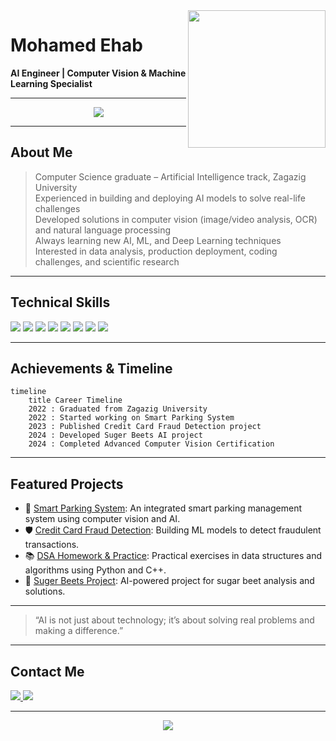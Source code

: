 <img width="220" align="right" src="https://c.tenor.com/_DOBjnGspYAAAAAM/code-coding.gif">

# Mohamed Ehab

**AI Engineer | Computer Vision & Machine Learning Specialist**

---

<!-- Banner Divider -->
<p align="center">
  <img src="https://capsule-render.vercel.app/api?type=waving&color=gradient&height=100&section=header&text=Welcome%20to%20My%20Profile&fontSize=40&fontAlignY=40" />
</p>

---

## About Me

> Computer Science graduate – Artificial Intelligence track, Zagazig University  
> Experienced in building and deploying AI models to solve real-life challenges  
> Developed solutions in computer vision (image/video analysis, OCR) and natural language processing  
> Always learning new AI, ML, and Deep Learning techniques  
> Interested in data analysis, production deployment, coding challenges, and scientific research

---

<!-- Badges for Skills -->
## Technical Skills

<p>
  <img src="https://img.shields.io/badge/Python-3776AB?style=for-the-badge&logo=python&logoColor=white"/>
  <img src="https://img.shields.io/badge/C++-00599C?style=for-the-badge&logo=cplusplus&logoColor=white"/>
  <img src="https://img.shields.io/badge/TensorFlow-FF6F00?style=for-the-badge&logo=tensorflow&logoColor=white"/>
  <img src="https://img.shields.io/badge/PyTorch-EE4C2C?style=for-the-badge&logo=pytorch&logoColor=white"/>
  <img src="https://img.shields.io/badge/Scikit--Learn-F7931E?style=for-the-badge&logo=scikit-learn&logoColor=white"/>
  <img src="https://img.shields.io/badge/Data%20Analysis-00AEFF?style=for-the-badge"/>
  <img src="https://img.shields.io/badge/Deep%20Learning-6E44FF?style=for-the-badge"/>
  <img src="https://img.shields.io/badge/Computer%20Vision-FFB300?style=for-the-badge"/>
</p>

---

<!-- Timeline style for Experience -->
## Achievements & Timeline

```mermaid
timeline
    title Career Timeline
    2022 : Graduated from Zagazig University
    2022 : Started working on Smart Parking System
    2023 : Published Credit Card Fraud Detection project
    2024 : Developed Suger Beets AI project
    2024 : Completed Advanced Computer Vision Certification
```

---

<!-- Project Cards with Emojis -->
## Featured Projects

- 🚗 [Smart Parking System](https://github.com/mohamed-ehab415/Smart_Parking): An integrated smart parking management system using computer vision and AI.
- 🛡️ [Credit Card Fraud Detection](https://github.com/mohamed-ehab415/Credit-Card-Fraud-Detection-): Building ML models to detect fraudulent transactions.
- 📚 [DSA Homework & Practice](https://github.com/mohamed-ehab415/DSA_HOMEWORK): Practical exercises in data structures and algorithms using Python and C++.
- 🌱 [Suger Beets Project](https://github.com/mohamed-ehab415/suger_beets): AI-powered project for sugar beet analysis and solutions.

---

<!-- Quote Block for Motivation -->
> “AI is not just about technology; it’s about solving real problems and making a difference.”

---

<!-- Contact Badges -->
## Contact Me

<p>
  <a href="mailto:ma0587580@gmail.com">
    <img src="https://img.shields.io/badge/Email-D14836?style=for-the-badge&logo=gmail&logoColor=white"/>
  </a>
  <a href="https://www.linkedin.com/in/mohamed-ehab">
    <img src="https://img.shields.io/badge/LinkedIn-0077B5?style=for-the-badge&logo=linkedin&logoColor=white"/>
  </a>
</p>

---

<!-- Section Divider -->
<p align="center">
  <img src="https://capsule-render.vercel.app/api?type=waving&color=gradient&height=40&section=footer"/>
</p> 
